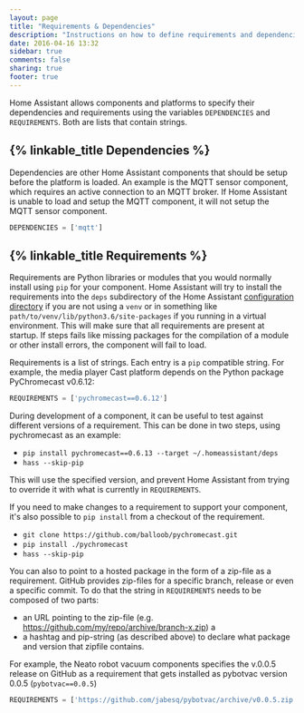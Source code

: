 ```yaml
---
layout: page
title: "Requirements & Dependencies"
description: "Instructions on how to define requirements and dependencies."
date: 2016-04-16 13:32
sidebar: true
comments: false
sharing: true
footer: true
---
```


Home Assistant allows components and platforms to specify their dependencies and requirements using the variables `DEPENDENCIES` and `REQUIREMENTS`. Both are lists that contain strings.

## {% linkable_title Dependencies %}

Dependencies are other Home Assistant components that should be setup before the platform is loaded. An example is the MQTT sensor component, which requires an active connection to an MQTT broker. If Home Assistant is unable to load and setup the MQTT component, it will not setup the MQTT sensor component.

```python
DEPENDENCIES = ['mqtt']
```

## {% linkable_title Requirements %}

Requirements are Python libraries or modules that you would normally install using `pip` for your component. Home Assistant will try to install the requirements into the `deps` subdirectory of the Home Assistant [configuration directory](/docs/configuration/) if you are not using a `venv` or in something like `path/to/venv/lib/python3.6/site-packages` if you running in a virtual environment. This will make sure that all requirements are present at startup. If steps fails like missing packages for the compilation of a module or other install errors, the component will fail to load.

Requirements is a list of strings. Each entry is a `pip` compatible string. For example, the media player Cast platform depends on the Python package PyChromecast v0.6.12:

```python
REQUIREMENTS = ['pychromecast==0.6.12']
```

During development of a component, it can be useful to test against different versions of a requirement. This can be done in two steps, using pychromecast as an example:

* `pip install pychromecast==0.6.13 --target ~/.homeassistant/deps`
* `hass --skip-pip`

This will use the specified version, and prevent Home Assistant from trying to override it with what is currently in `REQUIREMENTS`.

If you need to make changes to a requirement to support your component, it's also possible to `pip install` from a checkout of the requirement.

* `git clone https://github.com/balloob/pychromecast.git`
* `pip install ./pychromecast`
* `hass --skip-pip`

You can also to point to a hosted package in the form of a zip-file as a requirement. GitHub provides zip-files for a specific branch, release or even a specific commit. To do that the string in `REQUIREMENTS` needs to be composed of two parts:
* an URL pointing to the zip-file (e.g. https://github.com/my/repo/archive/branch-x.zip) a
* a hashtag and pip-string (as described above) to declare what package and version that zipfile contains.

For example, the Neato robot vacuum components specifies the v.0.0.5 release on GitHub as a requirement that gets installed as pybotvac version 0.0.5 (`pybotvac==0.0.5`)
```python
REQUIREMENTS = ['https://github.com/jabesq/pybotvac/archive/v0.0.5.zip'#pybotvac==0.0.5']
```
